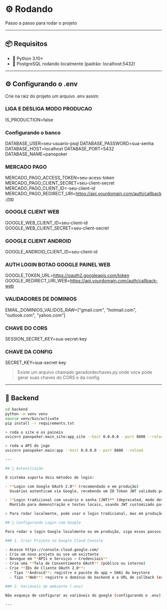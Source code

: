 # ⚙️ Rodando

Passo a passo para rodar o projeto

---

## 📦 Requisitos

- 🐍 Python 3.10+
- 🐘 PostgreSQL rodando localmente (padrão: localhost:5432)

---

## ⚙️ Configurando o .env

Crie na raiz do projeto um arquivo .env assim:

### LIGA E DESLIGA MODO PRODUCAO
IS_PRODUCTION=false

### Configurando o banco
DATABASE_USER=seu-usuario-psql
DATABASE_PASSWORD=sua-senha
DATABASE_HOST=localhost
DATABASE_PORT=5432
DATABASE_NAME=panopoker

### MERCADO PAGO
MERCADO_PAGO_ACCESS_TOKEN=seu-acess-token
MERCADO_PAGO_CLIENT_SECRET=seu-client-secret
MERCADO_PAGO_CLIENT_ID=-seu-client-id
MERCADO_PAGO_REDIRECT_URI=https://api.yourdomain.com/auth/callback-mp

### GOOGLE CLIENT WEB
GOOGLE_WEB_CLIENT_ID=seu-client-id
GOOGLE_WEB_CLIENT_SECRET=seu-client-secret

### GOOGLE CLIENT ANDROID
GOOGLE_ANDROID_CLIENT_ID=seu-client-id

### AUTH LOGIN BOTAO GOOGLE PAINEL WEB
GOOGLE_TOKEN_URL=https://oauth2.googleapis.com/token
GOOGLE_REDIRECT_URI_WEB=https://api.yourdomain.com/auth/callback-web

### VALIDADORES DE DOMINIOS
EMAIL_DOMINIOS_VALIDOS_RAW=["gmail.com", "hotmail.com", "outlook.com", "yahoo.com"]

### CHAVE DO CORS
SESSION_SECRET_KEY=sua-secret-key

### CHAVE DA CONFIG
SECRET_KEY=sua-secret-key

> Existe um arquivo chamado geradordechaves.py onde voce pode gerar suas chaves do CORS e da config

---

## 🔌 Backend

```bash
cd backend
python -m venv venv
source venv/bin/activate
pip install -r requirements.txt

> roda o site e os paineis
uvicorn panopoker.main_site:app_site --host 0.0.0.0 --port 8000 --reload

> roda a API do jogo
uvicorn panopoker.main:app --host 0.0.0.0 --port 8080 --reload

---

## 🔑 Autenticação

O sistema suporta dois métodos de login:

- **Login com Google OAuth 2.0** (recomendado e em produção)  
  Usuários autenticam via Google, recebendo um ID Token JWT validado pelo backend.

- **Login tradicional com usuário e senha (JWT)** (deprecated, modo dev)  
  Mantido para demonstração e testes locais, usando JWT customizado para sessões e bcrypt para hash de senha.

> Para rodar localmente, pode usar o login tradicional, mas em produção o foco é o login Google.

## 🔑 Configurando Login com Google

Para rodar o login Google localmente ou em produção, siga esses passos:

### 1. Criar Projeto no Google Cloud Console

- Acesse https://console.cloud.google.com/
- Crie um novo projeto ou use um existente
- Navegue em **APIs e Serviços > Credenciais**
- Crie uma **Tela de Consentimento OAuth** (público ou interno)
- Crie **IDs de Cliente OAuth 2.0**:
  - Tipo **Android**: registre o pacote do app + SHA1 do keystore
  - Tipo **Web**: registre o domínio do backend e a URL de callback (ex: `https://yourdomain.com/auth/callback-web`)

### 2. Variáveis de ambiente (.env)

Não esqueça de configurar as variáveis do google (configurando o .env)

---

